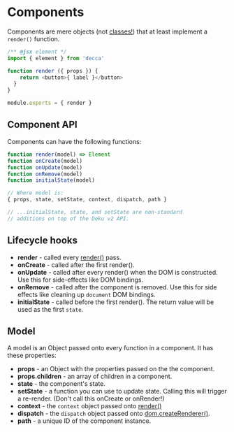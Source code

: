 # Components

Components are mere objects (not [classes!](https://facebook.github.io/react/docs/top-level-api.html#react.createclass)) that at least implement a `render()` function.

```js
/** @jsx element */
import { element } from 'decca'

function render ({ props }) {
    return <button>{ label }</button>
  }
}

module.exports = { render }
```

## Component API

Components can have the following functions:

```js
function render(model) => Element
function onCreate(model)
function onUpdate(model)
function onRemove(model)
function initialState(model)

// Where model is:
{ props, state, setState, context, dispatch, path }

// ...initialState, state, and setState are non-standard
// additions on top of the Deku v2 API.
```

## Lifecycle hooks

- __render__ - called every [render()](api.md#render) pass.
- __onCreate__ - called after the first render().
- __onUpdate__ - called after every render() when the DOM is constructed. Use this for side-effects like DOM bindings.
- __onRemove__ - called after the component is removed. Use this for side effects like cleaning up `document` DOM bindings.
- __initialState__ - called before the first render(). The return value will be used as the first `state`.

## Model

A model is an Object passed onto every function in a component. It has these properties:

- __props__ - an Object with the properties passed on the the component.
- __props.children__ - an array of children in a component.
- __state__ - the component's state.
- __setState__ - a function you can use to update state. Calling this will trigger a re-render. (Don't call this onCreate or onRender!)
- __context__ - the `context` object passed onto [render()](api.md#render)
- __dispatch__ - the `dispatch` object passed onto [dom.createRenderer()](api.md#dom.createrenderer).
- __path__ - a unique ID of the component instance.
